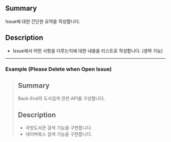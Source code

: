 ## Summary

Issue에 대한 간단한 요약을 작성합니다.

## Description

- Issue에서 어떤 사항을 다루는지에 대한 내용을 리스트로 작성합니다. (생략 가능)

---

### Example (Please Delete when Open Issue)

> ## Summary
>
> Back-End의 도서검색 관련 API를 구성합니다.
>
> ## Description
>
> - 국방도서관 검색 기능을 구현합니다.
> - 네이버북스 검색 기능을 구현합니다.
